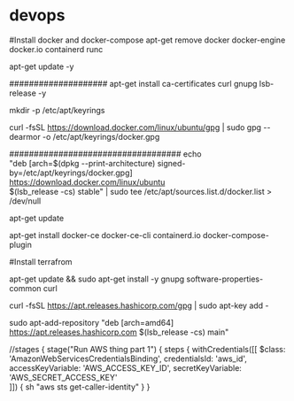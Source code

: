 # devops

#Install docker and docker-compose
apt-get remove docker docker-engine docker.io containerd runc

apt-get update -y


####################
apt-get install ca-certificates curl  gnupg lsb-release -y

mkdir -p /etc/apt/keyrings

 curl -fsSL https://download.docker.com/linux/ubuntu/gpg | sudo gpg --dearmor -o /etc/apt/keyrings/docker.gpg


 ###################################
 echo \
  "deb [arch=$(dpkg --print-architecture) signed-by=/etc/apt/keyrings/docker.gpg] https://download.docker.com/linux/ubuntu \
  $(lsb_release -cs) stable" | sudo tee /etc/apt/sources.list.d/docker.list > /dev/null


 apt-get update


 apt-get install docker-ce docker-ce-cli containerd.io docker-compose-plugin



 #Install terrafrom


 apt-get update && sudo apt-get install -y gnupg software-properties-common curl

 curl -fsSL https://apt.releases.hashicorp.com/gpg | sudo apt-key add -


 sudo apt-add-repository "deb [arch=amd64] https://apt.releases.hashicorp.com $(lsb_release -cs) main"


 //stages {
        stage("Run AWS thing part 1") {
            steps {
                withCredentials([[
                        $class: 'AmazonWebServicesCredentialsBinding', 
                        credentialsId: 'aws_id', 
                        accessKeyVariable: 'AWS_ACCESS_KEY_ID',
                        secretKeyVariable: 'AWS_SECRET_ACCESS_KEY'      
                ]]) {
                    sh "aws sts get-caller-identity"
            }
        }